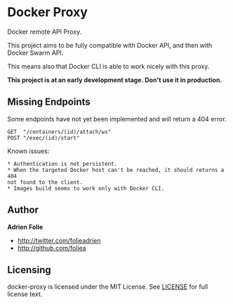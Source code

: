 # Docker Proxy

Docker remote API Proxy.

This project aims to be fully compatible with Docker API,
and then with Docker Swarm API.

This means also that Docker CLI is able to work nicely with this
proxy.

**This project is at an early development stage. Don't use it in
production.**

## Missing Endpoints

Some endpoints have not yet been implemented and will return a 404 error.

```
GET  "/containers/(id)/attach/ws"
POST "/exec/(id)/start"
```

Known issues:
```
* Authentication is not persistent.
* When the targeted Docker host can't be reached, it should returns a 404
not found to the client.
* Images build seems to work only with Docker CLI.
```

## Author

**Adrien Folie**

* http://twitter.com/folieadrien
* http://github.com/foliea

## Licensing

docker-proxy is licensed under the MIT License. See [LICENSE](LICENSE) for full
license text.
